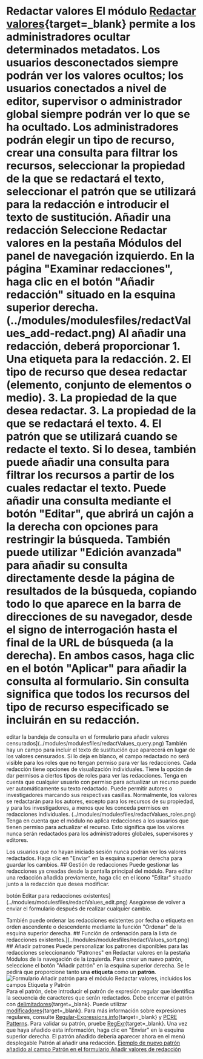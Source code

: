# Redactar valores El módulo [Redactar valores](https://omeka.org/s/modules/RedactValues/){target=_blank} permite a los administradores ocultar determinados metadatos. Los usuarios desconectados siempre podrán ver los valores ocultos; los usuarios conectados a nivel de editor, supervisor o administrador global siempre podrán ver lo que se ha ocultado. Los administradores podrán elegir un tipo de recurso, crear una consulta para filtrar los recursos, seleccionar la propiedad de la que se redactará el texto, seleccionar el patrón que se utilizará para la redacción e introducir el texto de sustitución. Añadir una redacción Seleccione Redactar valores en la pestaña Módulos del panel de navegación izquierdo. En la página "Examinar redacciones", haga clic en el botón "Añadir redacción" situado en la esquina superior derecha. (../modules/modulesfiles/redactValues_add-redact.png) Al añadir una redacción, deberá proporcionar 1. Una **etiqueta** para la redacción. 2. El **tipo de recurso** que desea redactar (elemento, conjunto de elementos o medio). 3. La **propiedad** de la que desea redactar. 3. La **propiedad** de la que se redactará el texto. 4. El **patrón** que se utilizará cuando se redacte el texto. Si lo desea, también puede añadir una consulta para filtrar los recursos a partir de los cuales redactar el texto. Puede añadir una consulta mediante el botón "Editar", que abrirá un cajón a la derecha con opciones para restringir la búsqueda. También puede utilizar "Edición avanzada" para añadir su consulta directamente desde la página de resultados de la búsqueda, copiando todo lo que aparece en la barra de direcciones de su navegador, desde el signo de interrogación hasta el final de la URL de búsqueda (a la derecha). En ambos casos, haga clic en el botón "Aplicar" para añadir la consulta al formulario. Sin consulta significa que todos los recursos del tipo de recurso especificado se incluirán en su redacción. 

editar la bandeja de consulta en el formulario para añadir valores censurados](../modules/modulesfiles/redactValues_query.png) También hay un campo para incluir el texto de sustitución que aparecerá en lugar de los valores censurados. Si lo deja en blanco, el campo redactado no será visible para los roles que no tengan permiso para ver las redacciones. Cada redacción tiene opciones de visualización individuales. Tiene la opción de dar permisos a ciertos tipos de roles para ver las redacciones. Tenga en cuenta que cualquier usuario con permiso para actualizar un recurso puede ver automáticamente su texto redactado. Puede permitir autores o investigadores marcando sus respectivas casillas. Normalmente, los valores se redactarán para los autores, excepto para los recursos de su propiedad, y para los investigadores, a menos que les conceda permisos en redacciones individuales. (../modules/modulesfiles/redactValues_roles.png) Tenga en cuenta que el módulo no aplica redacciones a los usuarios que tienen permiso para actualizar el recurso. Esto significa que los valores nunca serán redactados para los administradores globales, supervisores y editores. 

Los usuarios que no hayan iniciado sesión nunca podrán ver los valores redactados. Haga clic en "Enviar" en la esquina superior derecha para guardar los cambios. ## Gestión de redacciones Puede gestionar las redacciones ya creadas desde la pantalla principal del módulo. Para editar una redacción añadida previamente, haga clic en el icono "Editar" situado junto a la redacción que desea modificar. 

botón Editar para redacciones existentes](../modules/modulesfiles/redactValues_edit.png) Asegúrese de volver a enviar el formulario después de realizar cualquier cambio. 

También puede ordenar las redacciones existentes por fecha o etiqueta en orden ascendente o descendente mediante la función "Ordenar" de la esquina superior derecha. ## Función de ordenación para la lista de redacciones existentes.](../modules/modulesfiles/redactValues_sort.png) ## Añadir patrones Puede personalizar los patrones disponibles para las redacciones seleccionando "Patrones" en Redactar valores en la pestaña Módulos de la navegación de la izquierda. Para crear un nuevo patrón, seleccione el botón "Añadir patrón" en la esquina superior derecha. Se le pedirá que proporcione tanto una **etiqueta** como un **patrón**. ![Formulario Añadir patrón para el módulo Redactar valores, incluidos los campos Etiqueta y Patrón](../modules/modulesfiles/redactValues_add-pattern.png) Para el patrón, debe introducir el patrón de expresión regular que identifica la secuencia de caracteres que serán redactados. Debe encerrar el patrón con [delimitadores](https://www.php.net/manual/en/regexp.reference.delimiters.php){target=_blank}. Puede utilizar [modificadores](https://www.php.net/manual/en/reference.pcre.pattern.modifiers.php){target=_blank}. Para más información sobre expresiones regulares, consulte [Regular-Expressions.info](https://www.regular-expressions.info/){target=_blank} y [PCRE Patterns](https://www.php.net/manual/en/pcre.pattern.php). Para validar su patrón, pruebe [RegExr](https://regexr.com/){target=_blank}. Una vez que haya añadido esta información, haga clic en "Enviar" en la esquina superior derecha. El patrón añadido debería aparecer ahora en el menú desplegable Patrón al añadir una redacción. [Ejemplo de nuevo patrón añadido al campo Patrón en el formulario Añadir valores de redacción](../modules/modulesfiles/redactValues_pattern-dropdown.png) <!--- necesita un buen ejemplo / tutorial para que la gente pueda ver un caso de uso. quizás también algunas capturas de pantalla públicas. comprueba si los supervisores o editores pueden usar esto, y si funciona en un sitio específico, ni siquiera lo sé. --->